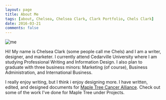 ```yaml
---
layout: page
title: About Me
tags: [about, Chelsea, Chelsea Clark, Clark Portfolio, Chels Clark]
date: 2016-03-21
comments: false
---
```

    
![me](/assets/img/Chelsea.jpg|width=100)

Hi! My name is Chelsea Clark (some people call me Chels) and I am a writer, designer, and marketer. I currently attend Cedarville University where I am studying Professional Writing and Information Design. I also plan to graduate with three business minors: Marketing (of course), Business Administration, and International Business. 

I really enjoy writing, but I think i enjoy designing more. I have written, edited, and designed documents for [Maple Tree Cancer Alliance](https://www.mapletreecanceralliance.org/). Check out some of the work I've done for Maple Tree under Projects.

